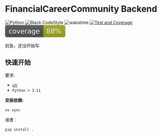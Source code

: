 # FinancialCareerCommunity Backend

![Python](https://img.shields.io/badge/Python-3.12-blue)
![Black CodeStyle](https://img.shields.io/badge/Code%20Style-Black-121110.svg)
![wakatime](https://wakatime.com/badge/user/637d5886-8b47-4b82-9264-3b3b9d6add67/project/d6391b48-7f4e-46ad-94f1-34221f72a2ed.svg)
[![Test and Coverage](https://github.com/Moemu/FinancialCareerCommunity/actions/workflows/pytest.yaml/badge.svg)](https://github.com/Moemu/FinancialCareerCommunity/actions/workflows/pytest.yaml)
![coverage](./src/coverage.svg)

别急，还没开始写.

## 快速开始

要求:

- [uv](https://docs.astral.sh/uv/)
- `Python > 3.11`

**安装依赖:**

```shell
uv sync
```

或者：

```shell
pip install .
```

<!-- ## 文件树结构 -->

<!-- ```
FinancialCareerCommunity/
├── app/                                # 主要的应用代码目录
│   ├── __init__.py
│   ├── main.py                         # FastAPI 应用入口文件
│   │
│   ├── api/                            # API 路由层
│   │   ├── __init__.py
│   │   └── v1/                         # API 版本 v1
│   │       ├── __init__.py
│   │       ├── api.py                  # 聚合所有 v1 版本的路由
│   │       └── endpoints/              # 各功能模块的路由文件
│   │           ├── __init__.py
│   │           ├── users.py            # 用户系统 (注册, 登录, 个人主页)
│   │           ├── assessments.py      # 职业测评系统
│   │           ├── careers.py          # 职业地图 (行业图谱, 岗位)
│   │           ├── plans.py            # 路径规划
│   │           ├── information.py      # 信息聚合 (招聘, 实习)
│   │           ├── community.py        # 社区与互动 (论坛, 内推)
│   │           └── services.py         # 工具与服务 (简历, 面试题库)
│   │
│   ├── core/                           # 核心配置与功能
│   │   ├── __init__.py
│   │   ├── config.py                   # 应用配置 (环境变量, 密钥等)
│   │   └── security.py                 # 安全相关 (密码哈希, JWT令牌)
│   │
│   ├── crud/                           # CRUD (Create, Read, Update, Delete) 数据库操作
│   │   ├── __init__.py
│   │   ├── base.py                     # CRUD 基类
│   │   ├── crud_user.py                # 用户的 CRUD 操作
│   │   ├── crud_assessment.py          # 测评的 CRUD 操作
│   │   └── ...                         # 其他模型的 CRUD 文件
│   │
│   ├── db/                             # 数据库相关
│   │   ├── __init__.py
│   │   ├── base.py                     # ORM 模型基类 (DeclarativeBase)
│   │   └── session.py                  # 数据库会话管理
│   │
│   ├── models/                         # ORM 数据模型 (对应数据库表)
│   │   ├── __init__.py
│   │   ├── user.py                     # 用户模型
│   │   ├── assessment.py               # 测评结果模型
│   │   ├── career_path.py              # 职业路径模型
│   │   ├── post.py                     # 社区帖子模型
│   │   └── ...                         # 其他数据模型
│   │
│   ├── schemas/                        # Pydantic 数据校验模型 (用于 API 请求和响应)
│   │   ├── __init__.py
│   │   ├── user.py                     # 用户相关的 Schema
│   │   ├── token.py                    # Token Schema
│   │   ├── assessment.py               # 测评相关的 Schema
│   │   └── ...                         # 其他功能模块的 Schema
│   │
│   └── services/                       # 业务逻辑层
│       ├── __init__.py
│       ├── authentication_service.py   # 用户认证服务
│       ├── assessment_service.py       # 测评业务逻辑
│       └── web_scraper_service.py      # 网页爬虫服务 (用于信息聚合)
│
├── tests/                              # 测试目录
│   ├── __init__.py
│   ├── conftest.py                     # Pytest 配置文件
│   └── test_api/                       # API 测试
│       └── v1/
│           └── test_users.py           # 用户相关的 API 测试
│
├── .env                                # 环境变量文件 (示例)
├── .gitignore                          # Git 忽略文件
├── alembic.ini                         # Alembic 数据库迁移工具配置
├── alembic/                            # Alembic 迁移脚本目录
├── prestart.sh                         # (可选) 启动前运行的脚本, 如执行数据库迁移
└── requirements.txt                    # Python 依赖包列表
``` -->